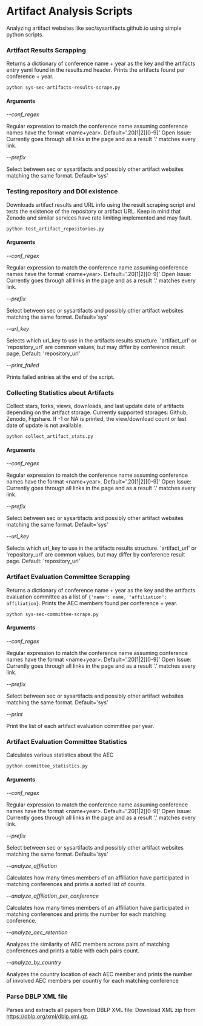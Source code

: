# Artifact Analysis Scripts

Analyzing artifact websites like sec/sysartifacts.github.io using simple python scripts.

### Artifact Results Scrapping

Returns a dictionary of conference name + year as the key and the artifacts entry yaml found in the results.md header. Prints the artifacts found per conference + year.

```
python sys-sec-artifacts-results-scrape.py
```

#### Arguments

*--conf_regex*

Regular expression to match the conference name assuming conference names have the format <name+year>. Default='.20[1|2][0-9]' Open Issue: Currently goes through all links in the page and as a result '.' matches every link.

*--prefix*

Select between sec or sysartifacts and possibly other artifact websites matching the same format. Default='sys'

### Testing repository and DOI existence

Downloads artifact results and URL info using the result scraping script and tests the existence of the repository or artifact URL. Keep in mind that Zenodo and similar services have rate limiting implemented and may fault.

```
python test_artifact_repositories.py
```

#### Arguments

*--conf_regex*

Regular expression to match the conference name assuming conference names have the format <name+year>. Default='.20[1|2][0-9]' Open Issue: Currently goes through all links in the page and as a result '.' matches every link.

*--prefix*

Select between sec or sysartifacts and possibly other artifact websites matching the same format. Default='sys'

*--url_key*

Selects which url_key to use in the artifacts results structure. 'artifact_url' or 'repository_url' are common values, but may differ by conference result page. Default: 'repository_url'

*--print_failed*

Prints failed entries at the end of the script.

### Collecting Statistics about Artifacts

Collect stars, forks, views, downloads, and last update date of artifacts depending on the artifact storage. Currently supported storages: Github, Zenodo, Figshare. If -1 or NA is printed, the view/download count or last date of update is not available.

```
python collect_artifact_stats.py
```

#### Arguments

*--conf_regex*

Regular expression to match the conference name assuming conference names have the format <name+year>. Default='.20[1|2][0-9]' Open Issue: Currently goes through all links in the page and as a result '.' matches every link.

*--prefix*

Select between sec or sysartifacts and possibly other artifact websites matching the same format. Default='sys'

*--url_key*

Selects which url_key to use in the artifacts results structure. 'artifact_url' or 'repository_url' are common values, but may differ by conference result page. Default: 'repository_url'

### Artifact Evaluation Committee Scrapping

Returns a dictionary of conference name + year as the key and the artifacts evaluation committee as a list of ```{'name': name, 'affiliation': affiliation}```. Prints the AEC members found per conference + year.

```
python sys-sec-committee-scrape.py
```

#### Arguments

*--conf_regex*

Regular expression to match the conference name assuming conference names have the format <name+year>. Default='.20[1|2][0-9]' Open Issue: Currently goes through all links in the page and as a result '.' matches every link.

*--prefix*

Select between sec or sysartifacts and possibly other artifact websites matching the same format. Default='sys'

*--print*

Print the list of each artifact evaluation committee per year.

### Artifact Evaluation Committee Statistics

Calculates various statistics about the AEC

```
python committee_statistics.py
```

#### Arguments

*--conf_regex*

Regular expression to match the conference name assuming conference names have the format <name+year>. Default='.20[1|2][0-9]' Open Issue: Currently goes through all links in the page and as a result '.' matches every link.

*--prefix*

Select between sec or sysartifacts and possibly other artifact websites matching the same format. Default='sys'

*--analyze_affiliation*

Calculates how many times members of an affiliation have participated in matching conferences and prints a sorted list of counts.

*--analyze_affiliation_per_conference*

Calculates how many times members of an affiliation have participated in matching conferences and prints the number for each matching conference.

*--analyze_aec_retention*

Analyzes the similarity of AEC members across pairs of matching conferences and prints a table with each pairs count.

*--analyze_by_country*

Analyzes the country location of each AEC member and prints the number of involved AEC members per country for each matching conference

### Parse DBLP XML file

Parses and extracts all papers from DBLP XML file. Download XML zip from https://dblp.org/xml/dblp.xml.gz.